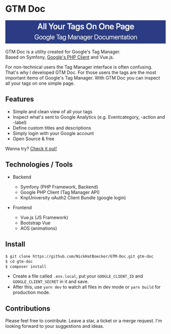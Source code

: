 # GTM Doc

![All Your Tags On One Page - Google Tag Manager Documentation](https://github.com/NickHatBoecker/GTM-Doc/blob/master/public/img/gtm_doc_social_sm.jpg?raw=true)

GTM Doc is a utility created for Google's Tag Manager.<br>
Based on Symfony, [Google's PHP Client](https://github.com/googleapis/google-api-php-client) and Vue.js.

For non-technical users the Tag Manager interface is often confusing. That's why I developed GTM Doc. For those users the tags are the most important items of Google's Tag Manager. With GTM Doc you can inspect all your tags on one simple page.
## Features

- Simple and clean view of all your tags
- Inspect what's sent to Google Analytics (e.g. Eventcategory, -action and -label) 
- Define custom titles and descriptions
- Simply login with your Google account
- Open Source & free

Wanna try? [Check it out!](https://gtm.nick-hat-boecker.de)

## Technologies / Tools

- Backend
  - Symfony (PHP Framework, Backend)
  - Google PHP Client (Tag Manager API)
  - KnpUniversity oAuth2 Client Bundle (google login)
  
- Frontend
  - Vue.js (JS Framework)
  - Bootstrap Vue
  - AOS (animations)

## Install

```
$ git clone https://github.com/NickHatBoecker/GTM-Doc.git gtm-doc
$ cd gtm-doc
$ composer install
```

- Create a file called `.env.local`, put your `GOOGLE_CLIENT_ID` and `GOOGLE_CLIENT_SECRET` in it and save.
- After this, use `yarn dev` to watch all files in dev mode or  `yarn build` for production mode.

## Contributions

Please feel free to contribute. Leave a star, a ticket or a merge request. I'm looking forward to your suggestions and ideas. 
